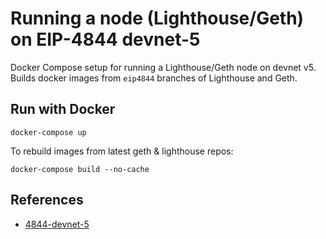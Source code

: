 # Running a node (Lighthouse/Geth) on EIP-4844 devnet-5

Docker Compose setup for running a Lighthouse/Geth node on devnet v5. Builds docker images from `eip4844` branches of Lighthouse and Geth.

## Run with Docker

```
docker-compose up
```

To rebuild images from latest geth & lighthouse repos:

```
docker-compose build --no-cache
```

## References 

- [4844-devnet-5](https://4844-devnet-5.ethpandaops.io/)
